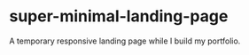 super-minimal-landing-page
==========================

A temporary responsive landing page while I build my portfolio.
